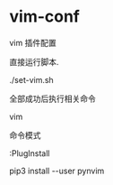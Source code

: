 # vim-conf
vim 插件配置

直接运行脚本.

./set-vim.sh

全部成功后执行相关命令

vim

命令模式

:PlugInstall


pip3 install --user pynvim
